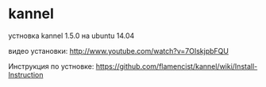 # kannel
устновка kannel 1.5.0 на ubuntu 14.04

видео установки: http://www.youtube.com/watch?v=7OIskjpbFQU

Инструкция по устновке: https://github.com/flamencist/kannel/wiki/Install-Instruction
